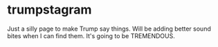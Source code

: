 # trumpstagram
Just a silly page to make Trump say things. Will be adding better sound bites when I can find them. It's going to be TREMENDOUS.